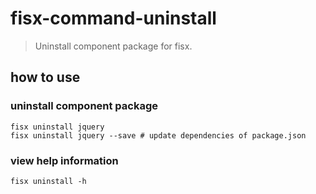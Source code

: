 fisx-command-uninstall
========

> Uninstall component package for fisx.

## how to use

### uninstall component package

```shell
fisx uninstall jquery
fisx uninstall jquery --save # update dependencies of package.json
```

### view help information
    
```shell
fisx uninstall -h
```

